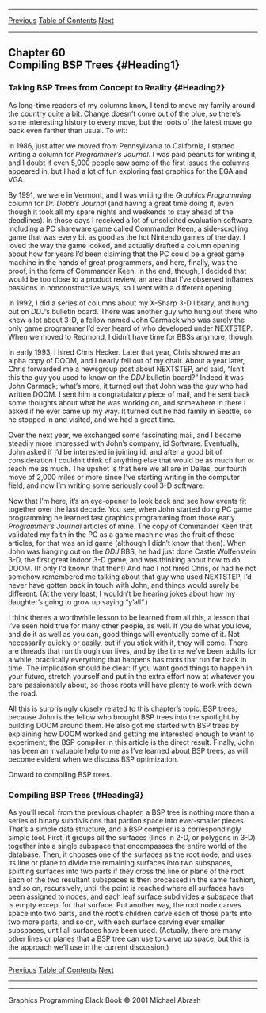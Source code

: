   ------------------------ --------------------------------- --------------------
  [Previous](59-06.html)   [Table of Contents](index.html)   [Next](60-02.html)
  ------------------------ --------------------------------- --------------------

Chapter 60\
 Compiling BSP Trees {#Heading1}
--------------------

### Taking BSP Trees from Concept to Reality {#Heading2}

As long-time readers of my columns know, I tend to move my family around
the country quite a bit. Change doesn’t come out of the blue, so there’s
some interesting history to every move, but the roots of the latest move
go back even farther than usual. To wit:

In 1986, just after we moved from Pennsylvania to California, I started
writing a column for *Programmer’s Journal*. I was paid peanuts for
writing it, and I doubt if even 5,000 people saw some of the first
issues the columns appeared in, but I had a lot of fun exploring fast
graphics for the EGA and VGA.

By 1991, we were in Vermont, and I was writing the *Graphics
Programming* column for *Dr. Dobb’s Journal* (and having a great time
doing it, even though it took all my spare nights and weekends to stay
ahead of the deadlines). In those days I received a lot of unsolicited
evaluation software, including a PC shareware game called Commander
Keen, a side-scrolling game that was every bit as good as the hot
Nintendo games of the day. I loved the way the game looked, and actually
drafted a column opening about how for years I’d been claiming that the
PC could be a great game machine in the hands of great programmers, and
here, finally, was the proof, in the form of Commander Keen. In the end,
though, I decided that would be too close to a product review, an area
that I’ve observed inflames passions in nonconstructive ways, so I went
with a different opening.

In 1992, I did a series of columns about my X-Sharp 3-D library, and
hung out on *DDJ*’s bulletin board. There was another guy who hung out
there who knew a lot about 3-D, a fellow named John Carmack who was
surely the only game programmer I’d ever heard of who developed under
NEXTSTEP. When we moved to Redmond, I didn’t have time for BBSs anymore,
though.

In early 1993, I hired Chris Hecker. Later that year, Chris showed me an
alpha copy of DOOM, and I nearly fell out of my chair. About a year
later, Chris forwarded me a newsgroup post about NEXTSTEP, and said,
“Isn’t this the guy you used to know on the *DDJ* bulletin board?”
Indeed it was John Carmack; what’s more, it turned out that John was the
guy who had written DOOM. I sent him a congratulatory piece of mail, and
he sent back some thoughts about what he was working on, and somewhere
in there I asked if he ever came up my way. It turned out he had family
in Seattle, so he stopped in and visited, and we had a great time.

Over the next year, we exchanged some fascinating mail, and I became
steadily more impressed with John’s company, id Software. Eventually,
John asked if I’d be interested in joining id, and after a good bit of
consideration I couldn’t think of anything else that would be as much
fun or teach me as much. The upshot is that here we all are in Dallas,
our fourth move of 2,000 miles or more since I’ve starting writing in
the computer field, and now I’m writing some seriously cool 3-D
software.

Now that I’m here, it’s an eye-opener to look back and see how events
fit together over the last decade. You see, when John started doing PC
game programming he learned fast graphics programming from those early
*Programmer’s Journal* articles of mine. The copy of Commander Keen that
validated my faith in the PC as a game machine was the fruit of those
articles, for that was an id game (although I didn’t know that then).
When John was hanging out on the *DDJ* BBS, he had just done Castle
Wolfenstein 3-D, the first great indoor 3-D game, and was thinking about
how to do DOOM. (If only I’d known that then!) And had I not hired
Chris, or had he not somehow remembered me talking about that guy who
used NEXTSTEP, I’d never have gotten back in touch with John, and things
would surely be different. (At the very least, I wouldn’t be hearing
jokes about how my daughter’s going to grow up saying “y’all”.)

I think there’s a worthwhile lesson to be learned from all this, a
lesson that I’ve seen hold true for many other people, as well. If you
do what you love, and do it as well as you can, good things will
eventually come of it. Not necessarily quickly or easily, but if you
stick with it, they will come. There are threads that run through our
lives, and by the time we’ve been adults for a while, practically
everything that happens has roots that run far back in time. The
implication should be clear: If you want good things to happen in your
future, stretch yourself and put in the extra effort now at whatever you
care passionately about, so those roots will have plenty to work with
down the road.

All this is surprisingly closely related to this chapter’s topic, BSP
trees, because John is the fellow who brought BSP trees into the
spotlight by building DOOM around them. He also got me started with BSP
trees by explaining how DOOM worked and getting me interested enough to
want to experiment; the BSP compiler in this article is the direct
result. Finally, John has been an invaluable help to me as I’ve learned
about BSP trees, as will become evident when we discuss BSP
optimization.

Onward to compiling BSP trees.

### Compiling BSP Trees {#Heading3}

As you’ll recall from the previous chapter, a BSP tree is nothing more
than a series of binary subdivisions that partion space into
ever-smaller pieces. That’s a simple data structure, and a BSP compiler
is a correspondingly simple tool. First, it groups all the surfaces
(lines in 2-D, or polygons in 3-D) together into a single subspace that
encompasses the entire world of the database. Then, it chooses one of
the surfaces as the root node, and uses its line or plane to divide the
remaining surfaces into two subspaces, splitting surfaces into two parts
if they cross the line or plane of the root. Each of the two resultant
subspaces is then processed in the same fashion, and so on, recursively,
until the point is reached where all surfaces have been assigned to
nodes, and each leaf surface subdivides a subspace that is empty except
for that surface. Put another way, the root node carves space into two
parts, and the root’s children carve each of those parts into two more
parts, and so on, with each surface carving ever smaller subspaces,
until all surfaces have been used. (Actually, there are many other lines
or planes that a BSP tree can use to carve up space, but this is the
approach we’ll use in the current discussion.)

  ------------------------ --------------------------------- --------------------
  [Previous](59-06.html)   [Table of Contents](index.html)   [Next](60-02.html)
  ------------------------ --------------------------------- --------------------

* * * * *

Graphics Programming Black Book © 2001 Michael Abrash
